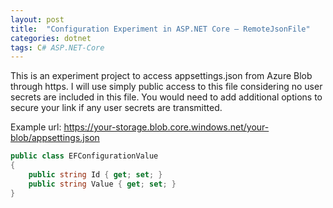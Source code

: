 ```yaml
---
layout: post
title:  "Configuration Experiment in ASP.NET Core – RemoteJsonFile"
categories: dotnet
tags: C# ASP.NET-Core
---
```

This is an experiment project to access appsettings.json from Azure Blob through https. I will use simply public access to this file considering no user secrets are included in this file. You would need to add additional options to secure your link if any user secrets are transmitted.

Example url: https://your-storage.blob.core.windows.net/your-blob/appsettings.json

```csharp
public class EFConfigurationValue
{
    public string Id { get; set; }
    public string Value { get; set; }
}
```